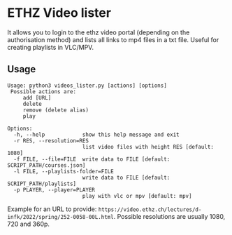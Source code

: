 # ETHZ Video lister

It allows you to login to the ethz video portal (depending on the authorisation method) and lists all links to mp4 files in a txt file. Useful for creating playlists in VLC/MPV.

## Usage

```
Usage: python3 videos_lister.py [actions] [options]
 Possible actions are:
	 add [URL]
	 delete
	 remove (delete alias)
	 play

Options:
  -h, --help            show this help message and exit
  -r RES, --resolution=RES
                        list video files with height RES [default: 1080]
  -f FILE, --file=FILE  write data to FILE [default: SCRIPT_PATH/courses.json]
  -l FILE, --playlists-folder=FILE
                        write data to FILE [default: SCRIPT_PATH/playlists]
  -p PLAYER, --player=PLAYER
                        play with vlc or mpv [default: mpv]

```
Example for an URL to provide: `https://video.ethz.ch/lectures/d-infk/2022/spring/252-0058-00L.html`. Possible resolutions are usually 1080, 720 and 360p.
